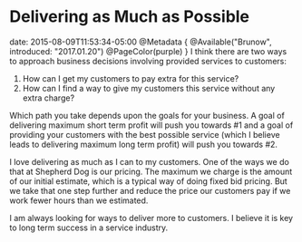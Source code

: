 # Delivering as Much as Possible
date: 2015-08-09T11:53:34-05:00
@Metadata {
  @Available("Brunow", introduced: "2017.01.20")
  @PageColor(purple)
}
I think there are two ways to approach business decisions involving provided services to customers: 

1) How can I get my customers to pay extra for this service?
2) How can I find a way to give my customers this service without any extra charge?

Which path you take depends upon the goals for your business. A goal of delivering maximum short term profit will push you towards #1 and a goal of providing your customers with the best possible service (which I believe leads to delivering maximum long term profit) will push you towards #2.

I love delivering as much as I can to my customers. One of the ways we do that at Shepherd Dog is our pricing. The maximum we charge is the amount of our initial estimate, which is a typical way of doing fixed bid pricing. But we take that one step further and reduce the price our customers pay if we work fewer hours than we estimated.

I am always looking for ways to deliver more to customers. I believe it is key to long term success in a service industry.
